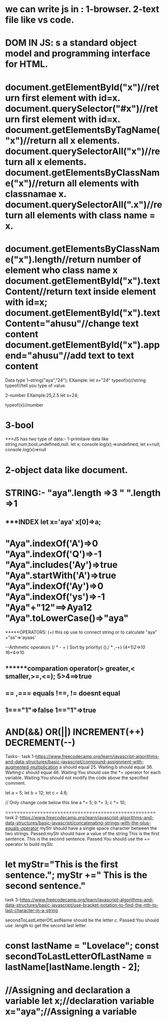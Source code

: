 we can write js in :
1-browser.
2-text file like vs code.
======================
DOM IN JS: s a standard object model and programming interface for HTML.
======================
document.getElementById("x")//return first element with id=x.
document.querySelector("#x")//return first element with id=x.
document.getElementsByTagName("x")//return all x elements.
document.querySelectorAll("x")//return all x elements.
document.getElementsByClassName("x")//return all elements with classnamae x.
document.querySelectorAll(".x")//return all elements with class name = x.
===============================================
document.getElementsByClassName("x").length//return number of element who class name x
document.getElementById("x").textContent//return text inside element with id=x; 
document.getElementById("x").textContent="ahusu"//change text content
document.getElementById("x").append="ahusu"//add text to text content
===============================================
Data type
1-string("aya","24");
EXample:
let x="24"
typeof(x)//string
typeof//tell you type of value.

2-number
EXample:25,2.5
let x=24;

typeof(x)//number

3-bool
===============
***JS has two type of data:-
1-primitave data like string,num,bool,undefined,null.
let x;
console.log(x);=>undefined;
let x=null;
console.log(x)=>null

2-object data like document.
==========================
STRING:-
"aya".length =>3
" ".length =>1
================================================
***INDEX
let x='aya'
x[0]=>a;
--------
"Aya".indexOf('A')=>0
"Aya".indexOf('Q')=>-1
"Aya".includes('Ay')=>true
"Aya".startWith('A')=>true
"Aya".indexOf('Ay')=>0
"Aya".indexOf('ys')=>-1
"Aya"+"12"==>Aya12
"Aya".toLowerCase()=>"aya"
=======================================================================
*****OPERATORS:
(+) this op use to connect string or to calculate
"aya" +"as"=>'ayaas'

--Arthmetic operators (/ * - + )
Sort by priority( (),/ * ,-+)
(4+1)*2=>10
1*6+4=>10

******comparation operator(> greater,< smaller,>=,<=);
5>4==>true
------------------
== ,=== equals
!==, != doesnt equal
-------------------
1==="1"=>false
1=="1"=>true
-------------------
 AND(&&)
 OR(||)
 INCREMENT(++)
 DECREMENT(--)
=========================================================================
Tasks-:
task 1-https://www.freecodecamp.org/learn/javascript-algorithms-and-data-structures/basic-javascript/compound-assignment-with-augmented-multiplication
a should equal 25.
Waiting:b should equal 36.
Waiting:c should equal 46.
Waiting:You should use the *= operator for each variable.
Waiting:You should not modify the code above the specified comment.

let a = 5;
let b = 12;
let c = 4.6;

// Only change code below this line
a *= 5;
b *= 3;
c *= 10;

====================================================
task 2-https://www.freecodecamp.org/learn/javascript-algorithms-and-data-structures/basic-javascript/concatenating-strings-with-the-plus-equals-operator
myStr should have a single space character between the two strings.
Passed:myStr should have a value of the string This is the first sentence. This is the second sentence.
Passed:You should use the += operator to build myStr.

let myStr="This is the first sentence.";
myStr +=" This is the second sentence."
==================================
task 3-https://www.freecodecamp.org/learn/javascript-algorithms-and-data-structures/basic-javascript/use-bracket-notation-to-find-the-nth-to-last-character-in-a-string

secondToLastLetterOfLastName should be the letter c.
Passed:You should use .length to get the second last letter.

const lastName = "Lovelace";
const secondToLastLetterOfLastName = lastName[lastName.length - 2];
===============================================
//Assigning and declaration  a variable
let x;//declaration variable
x="aya";//Assigning a variable
===============================================
